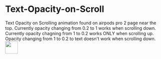 # Text-Opacity-on-Scroll
Text Opacity on Scrolling animation found on airpods pro 2 page near the top.
Currently opacity changing from 0.2 to 1 works when scrolling down.
Currently opacity chagning from 1 to 0.2 works ONLY when scrolling up.
Opacity changing from 1 to 0.2 to text doesn't work when scrolling down.
<img src="https://media.giphy.com/media/vFKqnCdLPNOKc/giphy.gif" width="40" height="40" />
